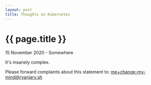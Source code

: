 ```yaml
---
layout: post
title: Thoughts on Kubernetes
---
```


{{ page.title }}
================

<p class="meta">15 November 2020 - Somewhere</p>
It's insanely complex.


Please forward complaints about this statement to: me+change-my-mind@ryanjarv.sh
